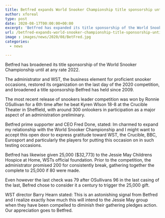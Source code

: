 ```yaml
---
title: Betfred expands World Snooker Championship title sponsorship until 2022
author: xforeal 
type: post
date: 2020-08-17T00:00:00+00:00
excerpt: 'Betfred has expanded its title sponsorship of the World Snooker Championship until in any event 2022 '
url: /betfred-expands-world-snooker-championship-title-sponsorship-until-2022/
image : images/news/2020/08/BetFred.jpg
categories:
  - news

---
```

Betfred has broadened its title sponsorship of the World Snooker Championship until at any rate 2022. 

The administrator and WST, the business element for proficient snooker occasions, restored its organization on the last day of the 2020 competition, and broadened a title sponsorship Betfred has held since 2009. 

The most recent release of snookers leader competition was won by Ronnie OSullivan for a 6th time after he beat Kyren Wlson 18-8 at the Crucible Theater in Sheffield, with around 300 onlookers in participation as a major aspect of an administration preliminary. 

Betfred prime supporter and CEO Fred Done, stated: Im charmed to expand my relationship with the World Snooker Championship and I might want to accept this open door to express gratitude toward WST, the Crucible, BBC, Eurosport and particularly the players for putting this occasion on in such testing occasions. 

Betfred has likewise given 25,000 ($32,773) to the Jessie May Childrens Hospice at Home, WSTs official foundation. Prior to the competition, the administrator promised 200 for consistently break, gathering together the complete to 25,000 if 80 were made. 

Even however the last check was 79 after OSullivans 96 in the last casing of the last, Befred chose to consider it a century to trigger the 25,000 gift. 

WST director Barry Hearn stated: This is an astonishing signal from Betfred and I realize exactly how much this will intend to the Jessie May group when they have been compelled to diminish their gathering pledges action. Our appreciation goes to Betfred.